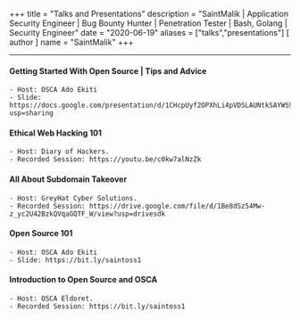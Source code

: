 +++
title = "Talks and Presentations"
description = "SaintMalik | Application Security Engineer | Bug Bounty Hunter | Penetration Tester | Bash, Golang | Security Engineer"
date = "2020-06-19"
aliases = ["talks","presentations"]
[ author ]
name = "SaintMalik"
+++

---

#### Getting Started With Open Source | Tips and Advice
```
- Host: OSCA Ado Ekiti
- Slide: https://docs.google.com/presentation/d/1CHcpUyf2OPXhLi4pVDSLAUNtkSAYWS9fNDU2xreT69Y/edit?usp=sharing
```

#### Ethical Web Hacking 101
```
- Host: Diary of Hackers.
- Recorded Session: https://youtu.be/c0kw7alNzZk
```

#### All About Subdomain Takeover
```
- Host: GreyHat Cyber Solutions.
- Recorded Session: https://drive.google.com/file/d/1Be8dSz54Mw-z_yc2U42BzkQVqaGQTF_W/view?usp=drivesdk
```

#### Open Source 101
```
- Host: OSCA Ado Ekiti
- Slide: https://bit.ly/saintoss1
```

#### Introduction to Open Source and OSCA
```
- Host: OSCA Eldoret.
- Recorded Session: https://bit.ly/saintoss1
```
